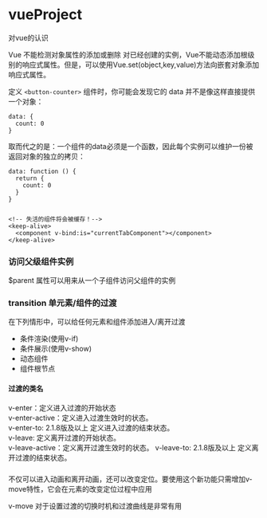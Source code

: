 # vueProject
对vue的认识

Vue 不能检测对象属性的添加或删除
对已经创建的实例，Vue不能动态添加根级别的响应式属性。但是，可以使用Vue.set(object,key,value)方法向嵌套对象添加响应式属性。


定义 `<button-counter>` 组件时，你可能会发现它的 data 并不是像这样直接提供一个对象：
```
data: {
  count: 0
}
```
取而代之的是：一个组件的data必须是一个函数，因此每个实例可以维护一份被返回对象的独立的拷贝：
```
data: function () {
  return {
    count: 0
  }
}
```

### <keep-alive>
```
<!-- 失活的组件将会被缓存！-->
<keep-alive>
  <component v-bind:is="currentTabComponent"></component>
</keep-alive>
```

### 访问父级组件实例
$parent 属性可以用来从一个子组件访问父组件的实例

### transition 单元素/组件的过渡

在下列情形中，可以给任何元素和组件添加进入/离开过渡
* 条件渲染(使用v-if)
* 条件展示(使用v-show)
* 动态组件
* 组件根节点
#### 过渡的类名
v-enter：定义进入过渡的开始状态  
v-enter-active：定义进入过渡生效时的状态。   
v-enter-to: 2.1.8版及以上 定义进入过渡的结束状态。  
v-leave: 定义离开过渡的开始状态。  
v-leave-active：定义离开过渡生效时的状态。
v-leave-to: 2.1.8版及以上 定义离开过渡的结束状态。 

### <transition-group>

不仅可以进入动画和离开动画，还可以改变定位。要使用这个新功能只需增加v-move特性，它会在元素的改变定位过程中应用  

v-move 对于设置过渡的切换时机和过渡曲线是非常有用





